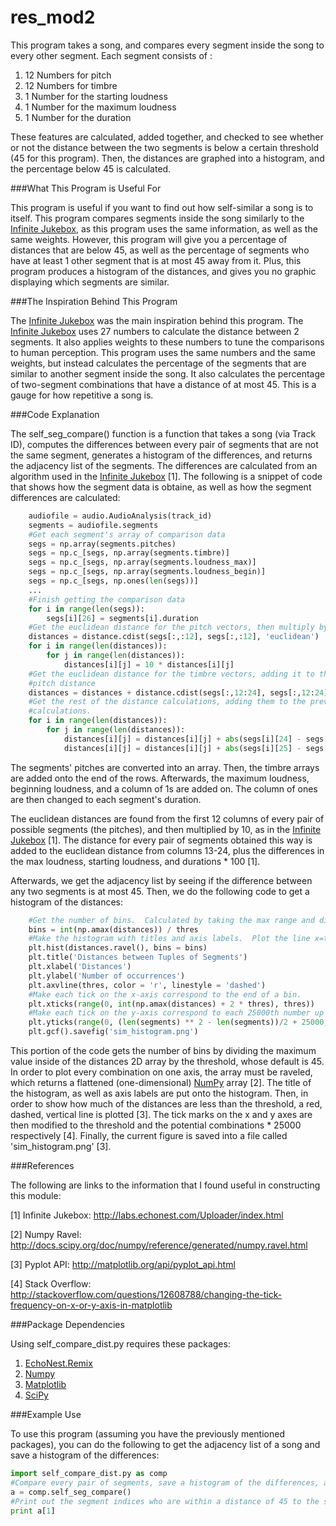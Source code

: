 # res_mod2

This program takes a song, and compares every segment inside the song to every other segment. Each
segment consists of :

1. 12 Numbers for pitch
2. 12 Numbers for timbre
3. 1 Number for the starting loudness
4. 1 Number for the maximum loudness
5. 1 Number for the duration

These features are calculated, added together, and checked to see whether or not the distance between the two segments is below a certain threshold (45 for this program).  Then, the distances are graphed into a histogram, and the percentage below 45 is calculated.

###What This Program is Useful For

This program is useful if you want to find out how self-similar a song is to itself.  This program compares segments inside the song similarly to the [Infinite Jukebox], as this program uses the same information, as well as the same weights.  However, this program will give you a percentage of distances that are below 45, as well as the percentage of segments who have at least 1 other segment that is at most 45 away from it.  Plus, this program produces a histogram of the distances, and gives you no graphic displaying which segments are similar.

###The Inspiration Behind This Program

The [Infinite Jukebox] was the main inspiration behind this program.  The [Infinite Jukebox] uses 27 numbers to calculate the distance between 2 segments.  It also applies weights to these numbers to tune the comparisons to human perception.  This program uses the same numbers and the same weights, but instead calculates the percentage of the segments that are similar to another segment inside the song.  It also calculates the percentage of two-segment combinations that have a distance of at most 45.  This is a gauge for how repetitive a song is.

###Code Explanation

The self_seg_compare() function is a function that takes a song (via Track ID), computes the differences between every pair of segments that are not the same segment, generates a histogram of the differences, and returns the adjacency list of the segments.  The differences are calculated from an algorithm used in the [Infinite Jukebox] [1].  The following is a snippet of code that shows how the segment data is obtaine, as well as how the segment differences are calculated:

```python
    audiofile = audio.AudioAnalysis(track_id)
    segments = audiofile.segments
    #Get each segment's array of comparison data
    segs = np.array(segments.pitches)
    segs = np.c_[segs, np.array(segments.timbre)]
    segs = np.c_[segs, np.array(segments.loudness_max)]
    segs = np.c_[segs, np.array(segments.loudness_begin)]
    segs = np.c_[segs, np.ones(len(segs))]
    ...
    #Finish getting the comparison data
    for i in range(len(segs)):
        segs[i][26] = segments[i].duration
    #Get the euclidean distance for the pitch vectors, then multiply by 10
    distances = distance.cdist(segs[:,:12], segs[:,:12], 'euclidean')
    for i in range(len(distances)):
        for j in range(len(distances)):
            distances[i][j] = 10 * distances[i][j]
    #Get the euclidean distance for the timbre vectors, adding it to the
    #pitch distance
    distances = distances + distance.cdist(segs[:,12:24], segs[:,12:24], 'euclidean')
    #Get the rest of the distance calculations, adding them to the previous
    #calculations.
    for i in range(len(distances)):
        for j in range(len(distances)):
            distances[i][j] = distances[i][j] + abs(segs[i][24] - segs[j][24])
            distances[i][j] = distances[i][j] + abs(segs[i][25] - segs[j][25]) + abs(segs[i][26] - segs[j][26]) * 100
```

The segments' pitches are converted into an array.  Then, the timbre arrays are added onto the end of the rows.  Afterwards, the maximum loudness, beginning loudness, and a column of 1s are added on.  The column of ones are then changed to each segment's duration.

The euclidean distances are found from the first 12 columns of every pair of possible segments (the pitches), and then multiplied by 10, as in the [Infinite Jukebox] [1].  The distance for every pair of segments obtained this way is added to the euclidean distance from columns 13-24, plus the differences in the max loudness, starting loudness, and durations * 100 [1].

Afterwards, we get the adjacency list by seeing if the difference between any two segments is at most 45.  Then, we do the following code to get a histogram of the distances:

```python
    #Get the number of bins.  Calculated by taking the max range and dividing by 50
    bins = int(np.amax(distances)) / thres
    #Make the histogram with titles and axis labels.  Plot the line x=thres for visual comparison.
    plt.hist(distances.ravel(), bins = bins)
    plt.title('Distances between Tuples of Segments')
    plt.xlabel('Distances')
    plt.ylabel('Number of occurrences')
    plt.axvline(thres, color = 'r', linestyle = 'dashed')
    #Make each tick on the x-axis correspond to the end of a bin.
    plt.xticks(range(0, int(np.amax(distances) + 2 * thres), thres))
    #Make each tick on the y-axis correspond to each 25000th number up to the number of possible tuple combos / 2.
    plt.yticks(range(0, (len(segments) ** 2 - len(segments))/2 + 25000, 25000))
    plt.gcf().savefig('sim_histogram.png')
```

This portion of the code gets the number of bins by dividing the maximum value inside of the distances 2D array by the threshold, whose default is 45.  In order to plot every combination on one axis, the array must be raveled, which returns a flattened (one-dimensional) [NumPy] array [2].  The title of the histogram, as well as axis labels are put onto the histogram.  Then, in order to show how much of the distances are less than the threshold, a red, dashed, vertical line is plotted [3].  The tick marks on the x and y axes are then modified to the threshold and the potential combinations * 25000 respectively [4].  Finally, the current figure is saved into a file called 'sim_histogram.png' [3].

###References

The following are links to the information that I found useful in constructing this module:

[1] Infinite Jukebox: http://labs.echonest.com/Uploader/index.html

[2] Numpy Ravel: http://docs.scipy.org/doc/numpy/reference/generated/numpy.ravel.html

[3] Pyplot API: http://matplotlib.org/api/pyplot_api.html

[4] Stack Overflow: http://stackoverflow.com/questions/12608788/changing-the-tick-frequency-on-x-or-y-axis-in-matplotlib

###Package Dependencies

Using self_compare_dist.py requires these packages:

1. [EchoNest.Remix]
2. [Numpy]
3. [Matplotlib]
4. [SciPy]

###Example Use

To use this program (assuming you have the previously mentioned packages), you can do
the following to get the adjacency list of a song and save a histogram of the differences:

```python
import self_compare_dist.py as comp
#Compare every pair of segments, save a histogram of the differences, and return the adjacency list
a = comp.self_seg_compare()
#Print out the segment indices who are within a distance of 45 to the second segment.
print a[1]
```

[Numpy]: https://pypi.python.org/pypi/numpy#downloads

[EchoNest.Remix]: http://echonest.github.io/remix/apidocs/

[Infinite Jukebox]: http://labs.echonest.com/Uploader/index.html

[Matplotlib]: http://matplotlib.org/contents.html

[SciPy]: http://matplotlib.org/index.html

